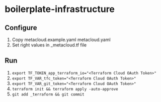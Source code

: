 # boilerplate-infrastructure

## Configure
1. Copy metacloud.example.yaml metacloud.yaml
2. Set right values in _metacloud.tf file

## Run
1. `export TF_TOKEN_app_terraform_io="<Terraform Cloud OAuth Token>"`
2. `export TF_VAR_tfc_token="<Terraform Cloud OAuth Token>"`
3. `export TF_VAR_git_token="<Terraform Cloud OAuth Token>"`
4. `terraform init && terraform apply -auto-approve`
5. `git add _terraform && git commit`
